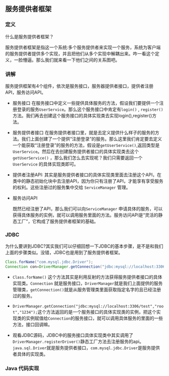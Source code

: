 ## 服务提供者框架

### 定义

什么是服务提供者框架？

服务提供者框架是指这一个系统:多个服务提供者来实现一个服务，系统为客户端的服务提供者提供多个实现，并且把他们从多个实现中解耦出来。咋一看这个定义，一脸懵逼。那么我们就来看一下他们之间的关系图吧。

### 讲解

服务提供框架有4个组件，依次是服务接口，服务器提供者接口，提供者注册API，服务访问API。

- 服务接口
  在服务接口中定义一些提供具体服务的方法，假设我们要提供一个注册登录的服务`UserService`。那么这个服务接口中肯定有`login()` , `register()` 方法。我们再去创建这个服务接口的具体实现类去实现login(),register()方法。
- 服务提供者接口 
  在服务提供者接口里，就是去定义提供什么样子的服务的方法。我们上面创建了一个提供“注册登录”的服务。那么这里我们肯定要去定义一个能获取“注册登录”的服务的方法，假设是`getUserService()`,返回类型是`UserService`。然后在去创建服务提供者接口的具体实现类去这个 `getUserService()` ，那么我们怎么去实现呢？我们只需要返回一个 `UserService` 的具体实现类即可。
- 提供者注册API:
  其实是服务提供者接口的具体实现类里面去注册这个API，在类中的静态初始化块中去注册API，因为你只有注册了API，才能享有享受服务的权利。这些注册过的服务集中交给 `ServiceManager` 管理。

- 服务访问API

  既然已经注册了API，那么我们可以向`ServiceManager` 申请具体的服务，可以获得具体服务的实例，就可以调用服务里面的方法。服务访问API是“灵活的静态工厂”，它构成了服务提供者框架的基础。 

### JDBC 

为什么要讲到JDBC?其实我们可以仔细回想一下JDBC的基本步骤，是不是和我们上面的步骤类似。没错，JDBC也是用到了服务提供者框架。 

``` java
Class.forName("com.mysql.jdbc.Driver");   
Connection con=DriverManager.getConnection("jdbc:mysql://localhost:3306/test","root","1234");
```

- `Class.forName()` 这个方法其实是利用反射的方法获得服务提供者接口的具体实现类。`Connection` 就是服务接口，`DriverManager`就是我们上面提供的服务管理类，`getConnection()`就是从服务管理类里面获取指定名字的且已经注册过的服务。

- `DriverManager.getConnection("jdbc:mysql://localhost:3306/test","root","1234");`这个方法返回的是一个服务接口的具体实现类的实例，把这个实现类的实例赋值给`Connection`的服务接口，就可以调用具体服务的里面的一些方法，接口回调嘛。
- 观看JDBC源码，JDBC中的服务接口具体实现类中其实调用了`DriverManager.registerDriver()`静态工厂方法去注册服务的api。`java.sql.Driver`就是服务提供者接口，`com.mysql.jdbc.Driver`是服务提供者具体的实现类。

### Java 代码实现



  